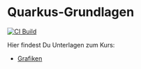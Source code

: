 # Quarkus-Grundlagen

[![CI Build](https://github.com/ralf-ueberfuhr-ars/quarkus-2024-06-17/actions/workflows/maven.yml/badge.svg)](https://github.com/ralf-ueberfuhr-ars/quarkus-2024-06-17/actions/workflows/maven.yml)

Hier findest Du Unterlagen zum Kurs:

- [Grafiken](./docs/README.md)